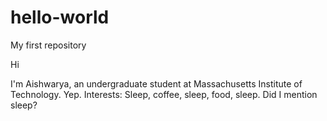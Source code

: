 # hello-world
My first repository

Hi

I'm Aishwarya, an undergraduate student at Massachusetts Institute of Technology. Yep.
Interests: Sleep, coffee, sleep, food, sleep. Did I mention sleep?

